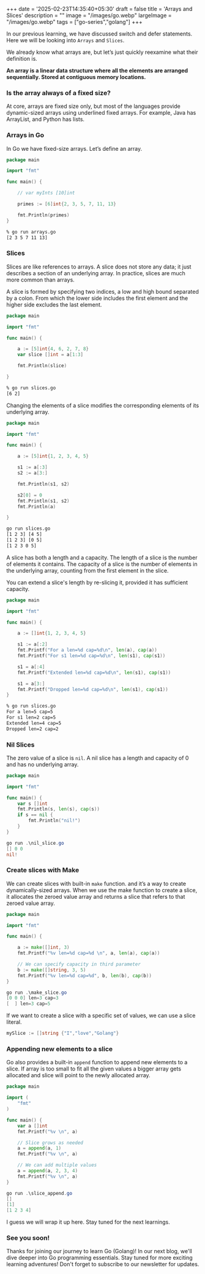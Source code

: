 +++
date = '2025-02-23T14:35:40+05:30'
draft = false
title = 'Arrays and Slices'
description = ""
image = "/images/go.webp"
largeImage = "/images/go.webp"
tags = ["go-series","golang"]
+++

In our previous learning, we have discussed switch and defer statements. Here we will be looking into `Arrays` and `Slices`.

We already know what arrays are, but let’s just quickly reexamine what their definition is.

**An array is a linear data structure where all the elements are arranged sequentially. Stored at contiguous memory locations.**

### **Is the array always of a fixed size?**


At core, arrays are fixed size only, but most of the languages provide dynamic-sized arrays using underlined fixed arrays. For example, Java has ArrayList, and Python has lists.


### **Arrays in Go**


In Go we have fixed-size arrays. Let’s define an array.


```go
package main

import "fmt"

func main() {

	// var myInts [10]int

	primes := [6]int{2, 3, 5, 7, 11, 13}

	fmt.Println(primes)
}
```

```bash
% go run arrays.go 
[2 3 5 7 11 13]
```


### **Slices**


Slices are like references to arrays. A slice does not store any data; it just describes a section of an underlying array. In practice, slices are much more common than arrays.

A slice is formed by specifying two indices, a low and high bound separated by a colon. From which the lower side includes the first element and the higher side excludes the last element.


```go
package main

import "fmt"

func main() {

	a := [5]int{4, 6, 2, 7, 8}
	var slice []int = a[1:3]

	fmt.Println(slice)

}
```

```bash
% go run slices.go 
[6 2]
```


Changing the elements of a slice modifies the corresponding elements of its underlying array.


```go
package main

import "fmt"

func main() {

	a := [5]int{1, 2, 3, 4, 5}

	s1 := a[:3]
	s2 := a[3:]

	fmt.Println(s1, s2)

	s2[0] = 0
	fmt.Println(s1, s2)
	fmt.Println(a)

}
```

```bash
go run slices.go
[1 2 3] [4 5]
[1 2 3] [0 5]
[1 2 3 0 5]
```


A slice has both a length and a capacity. The length of a slice is the number of elements it contains. The capacity of a slice is the number of elements in the underlying array, counting from the first element in the slice.

You can extend a slice's length by re-slicing it, provided it has sufficient capacity.


```go
package main

import "fmt"

func main() {

	a := []int{1, 2, 3, 4, 5}

	s1 := a[:2]
	fmt.Printf("For a len=%d cap=%d\n", len(a), cap(a))
	fmt.Printf("For s1 len=%d cap=%d\n", len(s1), cap(s1))

	s1 = a[:4]
	fmt.Printf("Extended len=%d cap=%d\n", len(s1), cap(s1))

	s1 = a[3:]
	fmt.Printf("Dropped len=%d cap=%d\n", len(s1), cap(s1))
}
```

```bash
% go run slices.go
For a len=5 cap=5
For s1 len=2 cap=5
Extended len=4 cap=5
Dropped len=2 cap=2
```


### Nil Slices


The zero value of a slice is `nil`. A nil slice has a length and capacity of 0 and has no underlying array.


```go
package main

import "fmt"

func main() {
	var s []int
	fmt.Println(s, len(s), cap(s))
	if s == nil {
		fmt.Println("nil!")
	}
}
```

```powershell
go run .\nil_slice.go
[] 0 0
nil!
```


### Create slices with Make


We can create slices with built-in `make` function. and it’s a way to create dynamically-sized arrays. When we use the make function to create a slice, it allocates the zeroed value array and returns a slice that refers to that zeroed value array.


```go
package main

import "fmt"

func main() {

	a := make([]int, 3)
	fmt.Printf("%v len=%d cap=%d \n", a, len(a), cap(a))

	// We can specify capacity in third parameter
	b := make([]string, 3, 5)
	fmt.Printf("%v len=%d cap=%d", b, len(b), cap(b))
}
```

```powershell
go run .\make_slice.go
[0 0 0] len=3 cap=3 
[  ] len=3 cap=5
```


If we want to create a slice with a specific set of values, we can use a slice literal.


```go
mySlice := []string {"I","love","Golang"}
```


### Appending new elements to a slice


Go also provides a built-in `append` function to append new elements to a slice. If array is too small to fit all the given values a bigger array gets allocated and slice will point to the newly allocated array.


```go
package main

import (
	"fmt"
)

func main() {
	var a []int
	fmt.Printf("%v \n", a)

	// Slice grows as needed
	a = append(a, 1)
	fmt.Printf("%v \n", a)

	// We can add multiple values
	a = append(a, 2, 3, 4)
	fmt.Printf("%v \n", a)
}
```

```powershell
go run .\slice_append.go
[] 
[1] 
[1 2 3 4]
```


I guess we will wrap it up here. Stay tuned for the next learnings.


### See you soon!


Thanks for joining our journey to learn Go (Golang)! In our next blog, we'll dive deeper into Go programming essentials. Stay tuned for more exciting learning adventures! Don't forget to subscribe to our newsletter for updates.